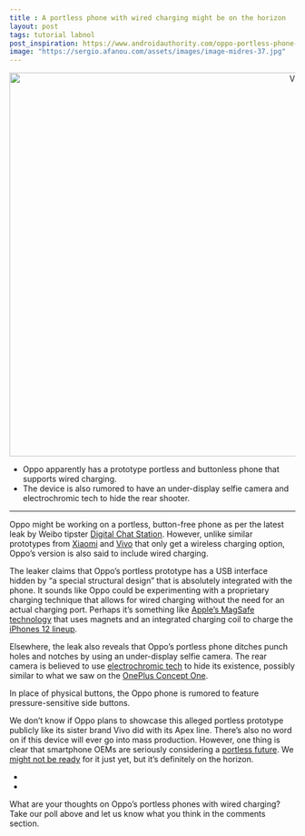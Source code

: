 ```yaml
---
title : A portless phone with wired charging might be on the horizon
layout: post
tags: tutorial labnol
post_inspiration: https://www.androidauthority.com/oppo-portless-phone-1215270/
image: "https://sergio.afanou.com/assets/images/image-midres-37.jpg"
---
```


<p><html><body></p>
<p style="text-align: center;"><img class="size-large wp-image-1087989 noname aa-img" title="Vivo Apex 2020 In Display Camera" src="https://cdn57.androidauthority.net/wp-content/uploads/2020/02/Vivo-Apex-2020-In-Display-Camera-1200x675.jpg" alt="Vivo Apex 2020 In Display Camera" width="1200" height="675" data-attachment-id="1087989" srcset="https://cdn57.androidauthority.net/wp-content/uploads/2020/02/Vivo-Apex-2020-In-Display-Camera-1200x675.jpg 1200w, https://cdn57.androidauthority.net/wp-content/uploads/2020/02/Vivo-Apex-2020-In-Display-Camera-300x170.jpg 300w, https://cdn57.androidauthority.net/wp-content/uploads/2020/02/Vivo-Apex-2020-In-Display-Camera-768x432.jpg 768w, https://cdn57.androidauthority.net/wp-content/uploads/2020/02/Vivo-Apex-2020-In-Display-Camera-16x9.jpg 16w, https://cdn57.androidauthority.net/wp-content/uploads/2020/02/Vivo-Apex-2020-In-Display-Camera-32x18.jpg 32w, https://cdn57.androidauthority.net/wp-content/uploads/2020/02/Vivo-Apex-2020-In-Display-Camera-28x16.jpg 28w, https://cdn57.androidauthority.net/wp-content/uploads/2020/02/Vivo-Apex-2020-In-Display-Camera-56x32.jpg 56w, https://cdn57.androidauthority.net/wp-content/uploads/2020/02/Vivo-Apex-2020-In-Display-Camera-64x36.jpg 64w, https://cdn57.androidauthority.net/wp-content/uploads/2020/02/Vivo-Apex-2020-In-Display-Camera-712x400.jpg 712w, https://cdn57.androidauthority.net/wp-content/uploads/2020/02/Vivo-Apex-2020-In-Display-Camera-1000x563.jpg 1000w, https://cdn57.androidauthority.net/wp-content/uploads/2020/02/Vivo-Apex-2020-In-Display-Camera-792x446.jpg 792w, https://cdn57.androidauthority.net/wp-content/uploads/2020/02/Vivo-Apex-2020-In-Display-Camera-1280x720.jpg 1280w, https://cdn57.androidauthority.net/wp-content/uploads/2020/02/Vivo-Apex-2020-In-Display-Camera-840x472.jpg 840w, https://cdn57.androidauthority.net/wp-content/uploads/2020/02/Vivo-Apex-2020-In-Display-Camera-1340x754.jpg 1340w, https://cdn57.androidauthority.net/wp-content/uploads/2020/02/Vivo-Apex-2020-In-Display-Camera-770x433.jpg 770w, https://cdn57.androidauthority.net/wp-content/uploads/2020/02/Vivo-Apex-2020-In-Display-Camera-356x200.jpg 356w, https://cdn57.androidauthority.net/wp-content/uploads/2020/02/Vivo-Apex-2020-In-Display-Camera-675x380.jpg 675w, https://cdn57.androidauthority.net/wp-content/uploads/2020/02/Vivo-Apex-2020-In-Display-Camera.jpg 1920w" sizes="(max-width: 1200px) 100vw, 1200px" /></p>
<div class="aa-img-source-credit"></div>
</p>
<div class="aa_tldr_text">
<ul>
<li>Oppo apparently has a prototype portless and buttonless phone that supports wired charging.</li>
<li>The device is also rumored to have an under-display selfie camera and electrochromic tech to hide the rear shooter.</li>
</ul>
</div><hr>
<p>Oppo might be working on a portless, button-free phone as per the latest leak by Weibo tipster <a href="https://m.weibo.cn/detail/4622909567404571" target="_blank" rel="noopener">Digital Chat Station</a>. However, unlike similar prototypes from <a href="https://www.androidauthority.com/xiaomi-portless-concept-phone-1198563/">Xiaomi</a> and <a href="https://www.androidauthority.com/vivo-apex-2020-1087983/">Vivo</a> that only get a wireless charging option, Oppo&#8217;s version is also said to include wired charging.</p>
<p>The leaker claims that Oppo&#8217;s portless prototype has a USB interface hidden by &#8220;a special structural design&#8221; that is absolutely integrated with the phone. It sounds like Oppo could be experimenting with a proprietary charging technique that allows for wired charging without the need for an actual charging port. Perhaps it&#8217;s something like <a href="https://www.androidauthority.com/apple-magsafe-portless-phone-1170304/">Apple&#8217;s MagSafe technology</a> that uses magnets and an integrated charging coil to charge the <a href="https://www.androidauthority.com/apple-iphone-12-1111954/">iPhones 12 lineup</a>.</p>
<p>Elsewhere, the leak also reveals that Oppo&#8217;s portless phone ditches punch holes and notches by using an under-display selfie camera. The rear camera is believed to use <a href="https://www.androidauthority.com/electrochromic-glass-explained-1072644/">electrochromic tech</a> to hide its existence, possibly similar to what we saw on the <a href="https://www.androidauthority.com/oneplus-concept-one-review-1072582/">OnePlus Concept One</a>.</p>
<p>In place of physical buttons, the Oppo phone is rumored to feature pressure-sensitive side buttons.</p>
<p>We don&#8217;t know if Oppo plans to showcase this alleged portless prototype publicly like its sister brand Vivo did with its Apex line. There&#8217;s also no word on if this device will ever go into mass production. However, one thing is clear that smartphone OEMs are seriously considering a <a href="https://www.androidauthority.com/portless-phones-947471/">portless future</a>. We <a href="https://www.androidauthority.com/xiaomi-concept-phone-1199681/">might not be ready</a> for it just yet, but it&#8217;s definitely on the horizon.</p>
<!-- AA poll list -->
          <ul class="aa-poll-custom">
                                        <li><a href="https://www.androidauthority.com/oppo-portless-phone-1215270/?polls=true&pollid=1215280&pollchoice=1&pollvote=true" class="aa-poll-choice"></a></li>
                                          <li><a href="https://www.androidauthority.com/oppo-portless-phone-1215270/?polls=true&pollid=1215280&pollchoice=2&pollvote=true" class="aa-poll-choice"></a></li>
                        </ul>
<p>What are your thoughts on Oppo&#8217;s portless phones with wired charging? Take our poll above and let us know what you think in the comments section.</p>
</body></html></p>
